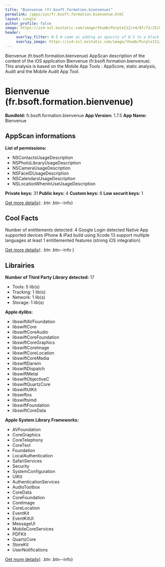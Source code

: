 ```yaml
---
title: "Bienvenue (fr.bsoft.formation.bienvenue)"
permalink: /apps/ios/fr.bsoft.formation.bienvenue.html
layout: single
author_profile: false
image: https://is4-ssl.mzstatic.com/image/thumb/Purple112/v4/8f/f3/25/8ff3253f-c1be-ce8f-6a10-affb7a479945/AppIcon-0-0-1x_U007emarketing-0-0-0-7-0-0-sRGB-0-0-0-GLES2_U002c0-512MB-85-220-0-0.png/512x512bb.jpg
header: 
     overlay_filter: 0.5 # same as adding an opacity of 0.5 to a black background
     overlay_image: https://is4-ssl.mzstatic.com/image/thumb/Purple112/v4/8f/f3/25/8ff3253f-c1be-ce8f-6a10-affb7a479945/AppIcon-0-0-1x_U007emarketing-0-0-0-7-0-0-sRGB-0-0-0-GLES2_U002c0-512MB-85-220-0-0.png/512x512bb.jpg
---
```

Bienvenue (fr.bsoft.formation.bienvenue) AppScan description of the content of the iOS application Bienvenue (fr.bsoft.formation.bienvenue). This analysis is based on the Mobile App Tools : AppScore, static analysis, Audit and the Mobile Audit App Tool.

# Bienvenue (fr.bsoft.formation.bienvenue)

**BundleId:** fr.bsoft.formation.bienvenue
**App Version:** 1.7.5
**App Name:** Bienvenue


## AppScan informations 

**List of permissions:** 
- NSContactsUsageDescription
- NSPhotoLibraryUsageDescription
- NSCameraUsageDescription
- NSFaceIDUsageDescription
- NSCalendarsUsageDescription
- NSLocationWhenInUseUsageDescription
  
  
**Private keys:** 31
**Public keys:** 4
**Custom keys:** 8
**Low securit keys:** 1
  
[Get more details](/pricing.html){: .btn .btn--info}

## Cool Facts

Number of entitlements detected: 4
Google Login detected
Native App
supported devices iPhone & iPad
build using Xcode 13
support multiple languages
at least 1 entitlemented features (strong iOS integration)
  
[Get more details](/pricing.html){: .btn .btn--info }

## Librairies 
**Number of Third Party Library detected:** 17
- Tools: 5 lib(s)
- Tracking: 1 lib(s)
- Network: 1 lib(s)
- Storage: 1 lib(s)


**Apple dylibs:**
- libswiftAVFoundation
- libswiftCore
- libswiftCoreAudio
- libswiftCoreFoundation
- libswiftCoreGraphics
- libswiftCoreImage
- libswiftCoreLocation
- libswiftCoreMedia
- libswiftDarwin
- libswiftDispatch
- libswiftMetal
- libswiftObjectiveC
- libswiftQuartzCore
- libswiftUIKit
- libswiftos
- libswiftsimd
- libswiftFoundation
- libswiftCoreData


**Apple System Library Frameworks:**
- AVFoundation
- CoreGraphics
- CoreTelephony
- CoreText
- Foundation
- LocalAuthentication
- SafariServices
- Security
- SystemConfiguration
- UIKit
- AuthenticationServices
- AudioToolbox
- CoreData
- CoreFoundation
- CoreImage
- CoreLocation
- EventKit
- EventKitUI
- MessageUI
- MobileCoreServices
- PDFKit
- QuartzCore
- StoreKit
- UserNotifications


  
[Get more details](/pricing.html){: .btn .btn--info}

